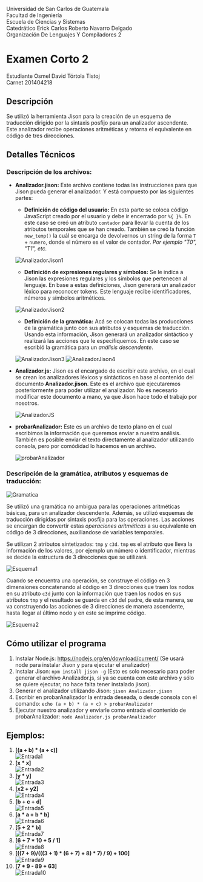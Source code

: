 Universidad de San Carlos de Guatemala \
Facultad de Ingeniería \
Escuela de Ciencias y Sistemas \
Catedrático Erick Carlos Roberto Navarro Delgado \
Organización De Lenguajes Y Compiladores 2 

# Examen Corto 2

Estudiante Osmel David Tórtola Tistoj \
Carnet 201404218

## Descripción

Se utilizó la herramienta Jison para la creación de un esquema de 
traducción dirigido por la sintaxis posfijo para un analizador ascendente.
Este analizador recibe operaciones aritméticas y retorna el equivalente en 
código de tres direcciones.

## Detalles Técnicos

### Descripción de los archivos:

- **Analizador.jison:** Este archivo contiene todas las instrucciones para que Jison pueda generar el analizador. Y está compuesto por las siguientes partes:

    - **Definición de código del usuario:** En esta parte se coloca código JavaScript creado por el usuario y debe ir encerrado por `%{ }%`. En este caso se creó un atributo `contador` para llevar la cuenta de los atributos temporales que se han creado. También se creó la función `new_temp()` la cuál se encarga de devolvernos un string de la forma `T` + `numero`, donde el número es el valor de contador. *Por ejemplo "T0", "T1", etc.*  
    
    ![AnalizadorJison1](imagenes/AnalizadorJison1.PNG)


    - **Definición de expresiones regulares y símbolos:** Se le indica a Jison las expresiones regulares y los símbolos que pertenecen al lenguaje. En base a estas definiciones, Jison generará un analizador léxico para reconocer tokens. Este lenguaje recibe identificadores, números y símbolos aritméticos.
    
    ![AnalizadorJison2](imagenes/AnalizadorJison2.PNG)

    - **Definición de la gramática:** Acá se colocan todas las producciones de la gramática junto con sus atributos y esquemas de traducción. Usando esta información, Jison generará un analizador sintáctico y realizará las acciones que le especifiquemos. En este caso se escribió la gramática para un *análisis descendente*.
    
    ![AnalizadorJison3](imagenes/AnalizadorJison3.PNG)
    ![AnalizadorJison4](imagenes/AnalizadorJison4.PNG)

- **Analizador.js:** Jison es el encargado de escribir este archivo, en el cual se crean los analizadores léxicos y sintácticos en base al contenido del documento **Analizador.jison**. Este es el archivo que ejecutaremos posteriormente para poder utilizar el analizador. No es necesario modificar este documento a mano, ya que Jison hace todo el trabajo por nosotros.
    
    ![AnalizadorJS](imagenes/AnalizadorJS.PNG)

- **probarAnalizador:** Este es un archivo de texto plano en el cual escribimos la información que queremos enviar a nuestro análisis. También es posible enviar el texto directamente al analizador utilizando consola, pero por comódidad lo hacemos en un archivo.

    ![probarAnalizador](imagenes/probarAnalizador.PNG)


### Descripción de la gramática, atributos y esquemas de traducción:

![Gramatica](imagenes/Gramatica.PNG)

Se utilizó una gramática no ambigua para las operaciones aritméticas básicas, para un analizador descendente. Además, se utilizó esquemas de traducción dirigidas por sintaxis posfija para las operaciones. Las acciones se encargan de convertir estas *operaciones aritméticas* a su equivalente en código de 3 direcciones, auxiliandose de variables temporales. 

Se utilizan 2 atributos sintetizados: `tmp` y `c3d`. `tmp` es el atributo que lleva la información de los valores, por ejemplo un número o identificador, mientras se decide la estructura de 3 direcciones que se utilizará. 

![Esquema1](imagenes/Esquema1.PNG)

Cuando se encuentra una operación, se construye el código en 3 dimensiones concatenando al código en 3 direcciones que traen los nodos en su atributo `c3d` junto con la información que traen los nodos en sus atributos `tmp` y el resultado se guarda en `c3d` del padre, de esta manera, se va construyendo las acciones de 3 direcciones de manera ascendente, hasta llegar al último nodo y en este se imprime código.

![Esquema2](imagenes/Esquema2.PNG)

## Cómo utilizar el programa

1. Instalar Node.js: https://nodejs.org/en/download/current/ (Se usará node para instalar Jison y para ejecutar el analizador)
2. Instalar Jison: `npm install jison -g` (Esto es solo necesario para poder generar el archivo Analizador.js, si ya se cuenta con este archivo y sólo se quiere ejecutar, no hace falta tener instalado jison).
3. Generar el analizador utilizando Jison: `jison Analizador.jison`
4. Escribir en probarAnalizador la entrada deseada, o desde consola con el comando: `echo (a + b) * (a + c) > probarAnalizador`
5. Ejecutar nuestro analizador y enviarle como entrada el contenido de probarAnalizador: `node Analizador.js probarAnalizador`


## Ejemplos:

1. **[(a + b) * (a + c)]** \
![Entrada1](imagenes/Entrada1.PNG)
2. **[x * x]** \
![Entrada2](imagenes/Entrada2.PNG)
3. **[y * y]** \
![Entrada3](imagenes/Entrada3.PNG)
4. **[x2 + y2]** \
![Entrada4](imagenes/Entrada4.PNG)
5. **[b + c + d]** \
![Entrada5](imagenes/Entrada5.PNG)
6. **[a * a + b * b]** \
![Entrada6](imagenes/Entrada6.PNG)
7. **[5 + 2 * b]** \
![Entrada7](imagenes/Entrada7.PNG)
8. **[6 + 7 * 10 + 5 / 1]** \
![Entrada8](imagenes/Entrada8.PNG)
9. **[((7 + 9)/(((3 + 1) * (6 + 7) + 8) * 7) / 9) + 100]** \
![Entrada9](imagenes/Entrada9.PNG)
10. **[7 * 9 - 89 + 63]** \
![Entrada10](imagenes/Entrada10.PNG)
